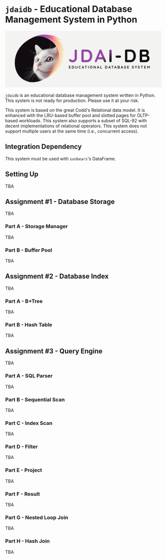 # `jdaidb` - Educational Database Management System in Python

![sunbears, not your pandas alternative](thumbnail.png)

`jdaidb` is an educational database management system written in Python. This system is not ready for production. Please use it at your risk.

This system is based on the great Codd's Relational data model. It is enhanced with the LRU-based buffer pool and slotted pages for OLTP-based workloads. This system also supports a subset of SQL-92 with decent implementations of relational operators. This system does not support multiple users at the same time (i.e., concurrent access).

## Integration Dependency
This system must be used with `sunbears`'s DataFrame.

## Setting Up
TBA

## Assignment #1 - Database Storage
TBA

### Part A - Storage Manager
TBA

### Part B - Buffer Pool
TBA

## Assignment #2 - Database Index
TBA

### Part A - B+Tree
TBA

### Part B - Hash Table
TBA

## Assignment #3 - Query Engine
TBA

### Part A - SQL Parser
TBA

### Part B - Sequential Scan
TBA

### Part C - Index Scan
TBA

### Part D - Filter
TBA

### Part E - Project
TBA

### Part F - Result
TBA

### Part G - Nested Loop Join
TBA

### Part H - Hash Join
TBA
